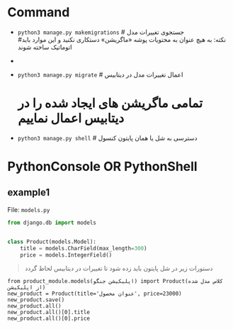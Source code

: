 # Command

* `python3 manage.py makemigrations` # جستجوی تغییرات مدل\
  #نکته: به هیچ عنوان به محتویات پوشه «ماگریشن» دستکاری نکنید و این موارد باید اتوماتیک ساخته شوند
*
* `python3 manage.py migrate` # اعمال تغییرات مدل در دیتابیس
  # تمامی ماگریشن های ایجاد شده را در دیتابیس اعمال نماییم

* `python3 manage.py shell` # دسترسی به شل یا همان پایتون کنسول

# PythonConsole OR PythonShell

## example1

File: `models.py`

```python
from django.db import models


class Product(models.Model):
    title = models.CharField(max_length=300)
    price = models.IntegerField()
```

> دستورات زیر در شل پایتون باید زده شود تا تغییرات در دیتابیس لحاظ گردد

```
from product_module.models(اپلیکیشن جنگو) import Product(کلاس مدل شده از اپلیکیشن)
new_product = Product(title='عنوان محصول', price=23000)
new_product.save()
new_product.all()
new_product.all()[0].title
new_product.all()[0].price
```

